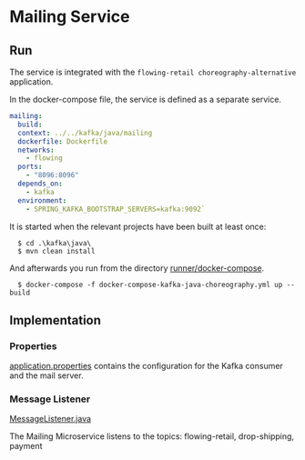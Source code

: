 # Mailing Service

## Run

The service is integrated with the `flowing-retail choreography-alternative` application. 

In the docker-compose file, the service is defined as a separate service.

```yaml
mailing:
  build:
  context: ../../kafka/java/mailing
  dockerfile: Dockerfile
  networks:
    - flowing
  ports:
    - "8096:8096"
  depends_on:
    - kafka
  environment:
    - SPRING_KAFKA_BOOTSTRAP_SERVERS=kafka:9092`
```

It is started when the relevant projects have been built at least once:

```
  $ cd .\kafka\java\
  $ mvn clean install
```

And afterwards you run from the directory [runner/docker-compose](runner/docker-compose).

```
  $ docker-compose -f docker-compose-kafka-java-choreography.yml up --build
```

## Implementation

### Properties
[application.properties](src/main/resources/application.properties) contains the configuration for the Kafka consumer and the mail server.

### Message Listener
[MessageListener.java](src/main/java/io/drop/shipping/mailing/messages/MessageListener.java)

The Mailing Microservice listens to the topics: flowing-retail, drop-shipping, payment
